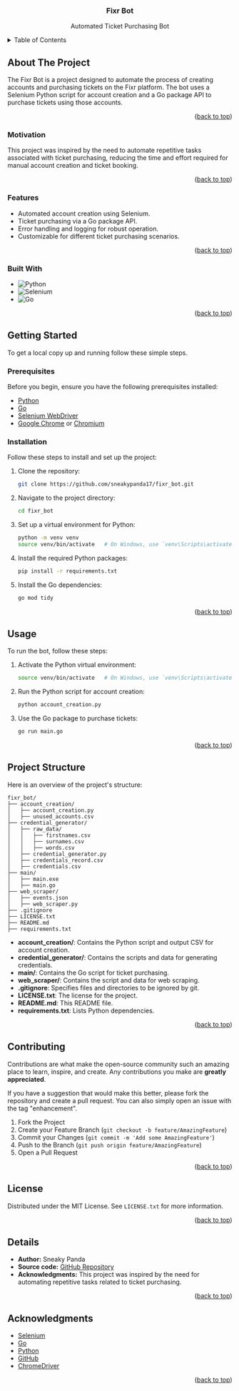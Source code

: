 
<a name="readme-top"></a>
<h3 align="center">Fixr Bot</h3>

<p align="center">
  Automated Ticket Purchasing Bot
  <br />
</p>

<!-- TABLE OF CONTENTS -->
<details>
  <summary>Table of Contents</summary>
  <ol>
    <li><a href="#about-the-project">About The Project</a>
      <ul>
        <li><a href="#motivation">Motivation</a></li>
        <li><a href="#features">Features</a></li>
        <li><a href="#built-with">Built With</a></li>
      </ul>
    </li>
    <li><a href="#getting-started">Getting Started</a>
      <ul>
        <li><a href="#prerequisites">Prerequisites</a></li>
        <li><a href="#installation">Installation</a></li>
      </ul>
    </li>
    <li><a href="#usage">Usage</a></li>
    <li><a href="#project-structure">Project Structure</a></li>
    <li><a href="#contributing">Contributing</a></li>
    <li><a href="#license">License</a></li>
    <li><a href="#details">Details</a></li>
    <li><a href="#acknowledgments">Acknowledgments</a></li>
  </ol>
</details>

<!-- ABOUT THE PROJECT -->
## About The Project

The Fixr Bot is a project designed to automate the process of creating accounts and purchasing tickets on the Fixr platform. The bot uses a Selenium Python script for account creation and a Go package API to purchase tickets using those accounts.

<p align="right">(<a href="#readme-top">back to top</a>)</p>

### Motivation

This project was inspired by the need to automate repetitive tasks associated with ticket purchasing, reducing the time and effort required for manual account creation and ticket booking.

<p align="right">(<a href="#readme-top">back to top</a>)</p>

### Features

- Automated account creation using Selenium.
- Ticket purchasing via a Go package API.
- Error handling and logging for robust operation.
- Customizable for different ticket purchasing scenarios.

<p align="right">(<a href="#readme-top">back to top</a>)</p>

### Built With

* ![Python][Python-img]
* ![Selenium][Selenium-img]
* ![Go][Go-img]

<p align="right">(<a href="#readme-top">back to top</a>)</p>

<!-- GETTING STARTED -->
## Getting Started

To get a local copy up and running follow these simple steps.

### Prerequisites

Before you begin, ensure you have the following prerequisites installed:

- [Python](https://www.python.org/)
- [Go](https://golang.org/)
- [Selenium WebDriver](https://www.selenium.dev/documentation/en/webdriver/)
- [Google Chrome](https://www.google.com/chrome/) or [Chromium](https://www.chromium.org/)

### Installation

Follow these steps to install and set up the project:

1. Clone the repository: 

    ```bash
    git clone https://github.com/sneakypanda17/fixr_bot.git
    ```

2. Navigate to the project directory: 

    ```bash
    cd fixr_bot
    ```

3. Set up a virtual environment for Python:

    ```bash
    python -m venv venv
    source venv/bin/activate   # On Windows, use `venv\Scripts\activate`
    ```

4. Install the required Python packages:

    ```bash
    pip install -r requirements.txt
    ```

5. Install the Go dependencies:

    ```bash
    go mod tidy
    ```

<p align="right">(<a href="#readme-top">back to top</a>)</p>

<!-- USAGE EXAMPLES -->
## Usage

To run the bot, follow these steps:

1. Activate the Python virtual environment:

    ```bash
    source venv/bin/activate   # On Windows, use `venv\Scripts\activate`
    ```

2. Run the Python script for account creation:

    ```bash
    python account_creation.py
    ```

3. Use the Go package to purchase tickets:

    ```bash
    go run main.go
    ```

<p align="right">(<a href="#readme-top">back to top</a>)</p>

<!-- PROJECT STRUCTURE -->
## Project Structure

Here is an overview of the project's structure:

```plaintext
fixr_bot/
├── account_creation/
│   ├── account_creation.py
│   ├── unused_accounts.csv
├── credential_generator/
│   ├── raw_data/
│   │   ├── firstnames.csv
│   │   ├── surnames.csv
│   │   ├── words.csv
│   ├── credential_generator.py
│   ├── credentials_record.csv
│   ├── credentials.csv
├── main/
│   ├── main.exe
│   ├── main.go
├── web_scraper/
│   ├── events.json
│   ├── web_scraper.py
├── .gitignore
├── LICENSE.txt
├── README.md
├── requirements.txt
```

- **account_creation/**: Contains the Python script and output CSV for account creation.
- **credential_generator/**: Contains the scripts and data for generating credentials.
- **main/**: Contains the Go script for ticket purchasing.
- **web_scraper/**: Contains the script and data for web scraping.
- **.gitignore**: Specifies files and directories to be ignored by git.
- **LICENSE.txt**: The license for the project.
- **README.md**: This README file.
- **requirements.txt**: Lists Python dependencies.

<p align="right">(<a href="#readme-top">back to top</a>)</p>

<!-- CONTRIBUTING -->
## Contributing

Contributions are what make the open-source community such an amazing place to learn, inspire, and create. Any contributions you make are **greatly appreciated**.

If you have a suggestion that would make this better, please fork the repository and create a pull request. You can also simply open an issue with the tag "enhancement".

1. Fork the Project
2. Create your Feature Branch (`git checkout -b feature/AmazingFeature`)
3. Commit your Changes (`git commit -m 'Add some AmazingFeature'`)
4. Push to the Branch (`git push origin feature/AmazingFeature`)
5. Open a Pull Request

<p align="right">(<a href="#readme-top">back to top</a>)</p>

<!-- LICENSE -->
## License

Distributed under the MIT License. See `LICENSE.txt` for more information.

<p align="right">(<a href="#readme-top">back to top</a>)</p>

<!-- DETAILS -->
## Details

- **Author:** Sneaky Panda
- **Source code:** [GitHub Repository](https://github.com/sneakypanda17/fixr_bot)
- **Acknowledgments:** This project was inspired by the need for automating repetitive tasks related to ticket purchasing.

<p align="right">(<a href="#readme-top">back to top</a>)</p>

<!-- ACKNOWLEDGMENTS -->
## Acknowledgments

- [Selenium](https://www.selenium.dev/)
- [Go](https://golang.org/)
- [Python](https://www.python.org/)
- [GitHub](https://github.com/)
- [ChromeDriver](https://sites.google.com/a/chromium.org/chromedriver/)

<p align="right">(<a href="#readme-top">back to top</a>)</p>

[Python-img]: https://img.shields.io/badge/Python-3776AB?style=for-the-badge&logo=python&logoColor=white
[Selenium-img]: https://img.shields.io/badge/Selenium-43B02A?style=for-the-badge&logo=selenium&logoColor=white
[Go-img]: https://img.shields.io/badge/Go-00ADD8?style=for-the-badge&logo=go&logoColor=white
